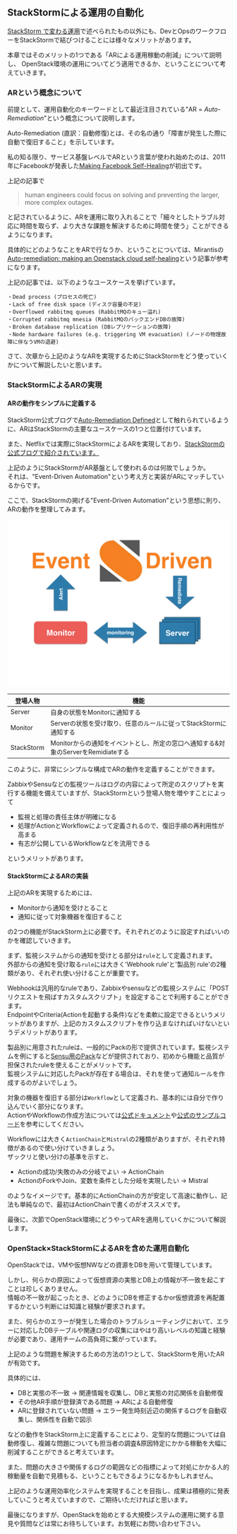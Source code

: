 ## StackStormによる運用の自動化
[StackStorm で変わる運用](chapter1.md#stackstorm-で変わる運用)で述べられたもの以外にも、DevとOpsのワークフローをStackStormで結びつけることには様々なメリットがあります。

本章ではそのメリットの1つである「ARによる運用稼動の削減」について説明し、
OpenStack環境の運用についてどう適用できるか、ということについて考えていきます。

### ARという概念について
前提として、運用自動化のキーワードとして最近注目されている"AR = *Auto-Remediation*"という概念について説明します。

Auto-Remediation (直訳：自動修復)とは、その名の通り「障害が発生した際に自動で復旧すること」を示しています。

私の知る限り、サービス基盤レベルでARという言葉が使われ始めたのは、2011年にFacebookが発表した[Making Facebook Self-Healing](https://www.facebook.com/notes/facebook-engineering/making-facebook-self-healing/10150275248698920/)が初出です。

上記の記事で

> human engineers could focus on solving and preventing the larger, more complex outages.

と記されているように、ARを運用に取り入れることで「細々としたトラブル対応に時間を取らず、より大きな課題を解決するために時間を使う」ことができるようになります。

具体的にどのようなことをARで行なうか、ということについては、Mirantisの[Auto-remediation: making an Openstack cloud self-healing](https://www.mirantis.com/blog/auto-remediation-making-an-openstack-cloud-self-healing/)という記事が参考になります。

上記の記事では、以下のようなユースケースを挙げています。

```
・Dead process (プロセスの死亡)
・Lack of free disk space (ディスク容量の不足)
・Overflowed rabbitmq queues (RabbitMQのキュー溢れ)
・Corrupted rabbitmq mnesia (RabbitMQのバックエンドDBの故障)
・Broken database replication (DBレプリケーションの故障)
・Node hardware failures (e.g. triggering VM evacuation) (ノードの物理故障に伴なうVMの退避)
```

さて、次章から上記のようなARを実現するためにStackStormをどう使っていくかについて解説したいと思います。

### StackStormによるARの実現
#### ARの動作をシンプルに定義する
StackStorm公式ブログで[Auto-Remediation Defined](https://stackstorm.com/2015/08/07/auto-remediation-defined/)として触れられているように、ARはStackStormの主要なユースケースの1つと位置付けています。

また、Netflixでは実際にStackStormによるARを実現しており、[StackStormの公式ブログで紹介されています。](https://stackstorm.com/2015/11/21/netflix-stackstorm-based-auto-remediation-why-how-and-so-what/)

上記のようにStackStormがAR基盤として使われるのは何故でしょうか。<br>
それは、"Event-Driven Automation"という考え方と実装がARにマッチしているからです。

ここで、StackStormの掲げる"Event-Driven Automation"という思想に則り、ARの動作を整理してみます。

![Event-Driven Remidiate](images/st2-ar.png)

| 登場人物 | 機能 |
| --- | --- |
| Server | 自身の状態をMonitorに通知する |
| Monitor | Serverの状態を受け取り、任意のルールに従ってStackStormに通知する |
| StackStorm | Monitorからの通知をイベントとし、所定の窓口へ通知する&対象のServerをRemidiateする |

このように、非常にシンプルな構成でARの動作を定義することができます。

ZabbixやSensuなどの監視ツールはログの内容によって所定のスクリプトを実行する機能を備えていますが、StackStormという登場人物を増やすことによって
* 監視と処理の責任主体が明確になる
* 処理がActionとWorkflowによって定義されるので、復旧手順の再利用性が高まる
* 有志が公開しているWorkflowなどを流用できる

というメリットがあります。

#### StackStormによるARの実装
上記のARを実現するためには、
* Monitorから通知を受けとること
* 通知に従って対象機器を復旧すること

の2つの機能がStackStorm上に必要です。それぞれどのように設定すればいいのかを確認していきます。

まず、監視システムからの通知を受けとる部分は`rule`として定義されます。<br>
外部からの通知を受け取る`rule`には大きく'Webhook rule'と'製品別 rule'の2種類があり、それぞれ使い分けることが重要です。

Webhookは汎用的なruleであり、Zabbixやsensuなどの監視システムに「POSTリクエストを飛ばすカスタムスクリプト」を設定することで利用することができます。<br>
EndpointやCriteria(Actionを起動する条件)などを柔軟に設定できるというメリットがありますが、上記のカスタムスクリプトを作り込まなければいけないというデメリットがあります。

製品別に用意されたruleは、一般的にPackの形で提供されています。監視システムを例にすると[Sensu用のPack](https://github.com/StackStorm/st2contrib/tree/master/packs/sensu)などが提供されており、初めから機能と品質が担保されたruleを使えることがメリットです。<br>
監視システムに対応したPackが存在する場合は、それを使って通知ルールを作成するのがよいでしょう。

対象の機器を復旧する部分は`Workflow`として定義され、基本的には自分で作り込んでいく部分になります。<br>
ActionやWorkflowの作成方法については[公式ドキュメント](https://docs.stackstorm.com/actions.html)や[公式のサンプルコード](https://github.com/StackStorm/st2/tree/master/contrib/examples)を参考にしてください。

Workflowには大きく`ActionChain`と`Mistral`の2種類がありますが、それぞれ特徴があるので使い分けていきましょう。<br>
ザックリと使い分けの基準を示すと、

* Actionの成功/失敗のみの分岐でよい → ActionChain
* ActionのForkやJoin、変数を条件とした分岐を実現したい → Mistral

のようなイメージです。基本的にActionChainの方が安定して高速に動作し、記法も単純なので、最初はActionChainで書くのがオススメです。

最後に、次節でOpenStack環境にどうやってARを適用していくかについて解説します。

### OpenStack×StackStormによるARを含めた運用自動化
OpenStackでは、VMや仮想NWなどの資源をDBを用いて管理しています。

しかし、何らかの原因によって仮想資源の実態とDB上の情報が不一致を起こすことは珍しくありません。<br>
情報の不一致が起こったとき、どのようにDBを修正するかor仮想資源を再配置するかという判断には知識と経験が要求されます。

また、何らかのエラーが発生した場合のトラブルシューティングにおいて、エラーに対応したDBテーブルや関連ログの収集にはやはり高いレベルの知識と経験が必要であり、運用チームの高負荷に繋がっています。

上記のような問題を解決するための方法の1つとして、StackStormを用いたARが有効です。

具体的には、

* DBと実態の不一致 → 関連情報を収集し、DBと実態の対応関係を自動修復
* その他AR手順が登録済である問題 → ARによる自動修復
* ARに登録されていない問題 → エラー発生時刻近辺の関係するログを自動収集し、関係性を自動で図示

などの動作をStackStorm上に定義することにより、定型的な問題については自動修復し、複雑な問題についても担当者の調査&原因特定にかかる稼動を大幅に削減することができると考えています。

また、問題の大きさや関係するログの範囲などの指標によって対処にかかる人的稼動量を自動で見積もる、ということもできるようになるかもしれません。

上記のような運用効率化システムを実現することを目指し、成果は積極的に発表していこうと考えていますので、ご期待いただければと思います。

最後になりますが、OpenStackを始めとする大規模システムの運用に関する意見や質問などは常にお待ちしています。お気軽にお問い合わせ下さい。
